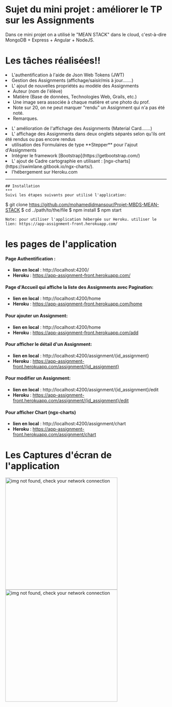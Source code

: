 # Sujet du mini projet : améliorer le TP sur les Assignments
Dans ce mini projet on a utilisé le "MEAN STACK" dans le cloud, c'est-à-dire MongoDB + Express + Angular + NodeJS.

# Les tâches réalisées!!
<li>L'authentification à l'aide de Json Web Tokens (JWT)</li>
<li>Gestion des Assignments (affichage/saisir/mis à jour.......)</li>
<li>L' ajout de nouvelles propriétés au modèle des Assignments

-   Auteur (nom de l'élève)
-   Matière (Base de données, Technologies Web, Grails, etc.) 
-   Une image sera associée à chaque matière et une photo du prof.
-   Note sur 20, on ne peut marquer "rendu" un Assignment qui n'a pas été noté.
-   Remarques.
</li>
<li>L' amélioration de l'affichage des Assignments (Material Card.......)</li>
<li>L' affichage des Assignments dans deux onglets séparés selon qu'ils ont été rendus ou pas encore rendus</li>
<li>utilisation des Formulaires de type **Stepper** pour l'ajout d'Assignments</li>

<li>Intégrer le framework [Bootstrap](https://getbootstrap.com/)</li>
<li>L' ajout de Cadre cartographie en utilisant : [ngx-charts](https://swimlane.gitbook.io/ngx-charts/).</li>
<li>l'hébergement sur Heroku.com</li>

-------------
```mixed
## Installation
***
Suivi les étapes suivants pour utilisé l'application: 
```
$ git clone https://github.com/mohamedidmansour/Projet-MBDS-MEAN-STACK
$ cd ../path/to/the/file
$ npm install
$ npm start
```
Note: pour utiliser l'application hébergée sur Heroku. utiliser le lien: https://app-assignment-front.herokuapp.com/
```
# les pages de l'application

#### Page Authentification : 
-	**lien en local** : http://localhost:4200/
-	**Heroku**		 : https://app-assignment-front.herokuapp.com/
#### Page d'Accueil qui affiche la liste des Assignments avec Pagination:
-	**lien en local** : http://localhost:4200/home
-	**Heroku**		 : https://app-assignment-front.herokuapp.com/home
####  Pour ajouter un Assignment:
-	**lien en local** : http://localhost:4200/home
-	**Heroku**		 : https://app-assignment-front.herokuapp.com/add
####  Pour afficher le détail d'un Assignment:
-	**lien en local** : http://localhost:4200/assignment/{id_assignment}
-	**Heroku**		 : https://app-assignment-front.herokuapp.com/assignment/{id_assignment}
####  Pour modifier un Assignment:
-	**lien en local** : http://localhost:4200/assignment/{id_assignment}/edit
-	**Heroku**		 : https://app-assignment-front.herokuapp.com/assignment/{id_assignment}/edit

####  Pour afficher Chart (ngx-charts)
-	**lien en local** : http://localhost:4200/assignment/chart
-	**Heroku**		 : https://app-assignment-front.herokuapp.com/assignment/chart


# Les Captures d'écran de l'application

<p>
<img src="https://drive.google.com/file/d/1SCVlFTLqxygx00-GptEQSMuwha8onCW1/view" width="350" alt="img not found, check your network connection"/>
  <img src="https://drive.google.com/file/d/1SCVlFTLqxygx00-GptEQSMuwha8onCW1/view" width="350" alt="img not found, check your network connection"/>
</p>

